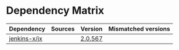 # Dependency Matrix

Dependency | Sources | Version | Mismatched versions
---------- | ------- | ------- | -------------------
[jenkins-x/jx](https://github.com/jenkins-x/jx.git) |  | [2.0.567](https://github.com/jenkins-x/jx/releases/tag/v2.0.567) | 

